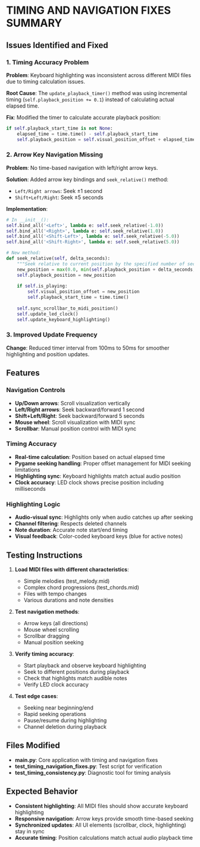 # TIMING AND NAVIGATION FIXES SUMMARY

## Issues Identified and Fixed

### 1. Timing Accuracy Problem

**Problem**: Keyboard highlighting was inconsistent across different MIDI files due to timing calculation issues.

**Root Cause**: The `update_playback_timer()` method was using incremental timing (`self.playback_position += 0.1`) instead of calculating actual elapsed time.

**Fix**: Modified the timer to calculate accurate playback position:
```python
if self.playback_start_time is not None:
    elapsed_time = time.time() - self.playback_start_time
    self.playback_position = self.visual_position_offset + elapsed_time
```

### 2. Arrow Key Navigation Missing

**Problem**: No time-based navigation with left/right arrow keys.

**Solution**: Added arrow key bindings and `seek_relative()` method:
- `Left/Right arrows`: Seek ±1 second
- `Shift+Left/Right`: Seek ±5 seconds

**Implementation**:
```python
# In __init__():
self.bind_all('<Left>', lambda e: self.seek_relative(-1.0))
self.bind_all('<Right>', lambda e: self.seek_relative(1.0))
self.bind_all('<Shift-Left>', lambda e: self.seek_relative(-5.0))
self.bind_all('<Shift-Right>', lambda e: self.seek_relative(5.0))

# New method:
def seek_relative(self, delta_seconds):
    """Seek relative to current position by the specified number of seconds"""
    new_position = max(0.0, min(self.playback_position + delta_seconds, self.max_time))
    self.playback_position = new_position
    
    if self.is_playing:
        self.visual_position_offset = new_position
        self.playback_start_time = time.time()
    
    self.sync_scrollbar_to_midi_position()
    self.update_led_clock()
    self.update_keyboard_highlighting()
```

### 3. Improved Update Frequency

**Change**: Reduced timer interval from 100ms to 50ms for smoother highlighting and position updates.

## Features

### Navigation Controls
- **Up/Down arrows**: Scroll visualization vertically
- **Left/Right arrows**: Seek backward/forward 1 second
- **Shift+Left/Right**: Seek backward/forward 5 seconds
- **Mouse wheel**: Scroll visualization with MIDI sync
- **Scrollbar**: Manual position control with MIDI sync

### Timing Accuracy
- **Real-time calculation**: Position based on actual elapsed time
- **Pygame seeking handling**: Proper offset management for MIDI seeking limitations
- **Highlighting sync**: Keyboard highlights match actual audio position
- **Clock accuracy**: LED clock shows precise position including milliseconds

### Highlighting Logic
- **Audio-visual sync**: Highlights only when audio catches up after seeking
- **Channel filtering**: Respects deleted channels
- **Note duration**: Accurate note start/end timing
- **Visual feedback**: Color-coded keyboard keys (blue for active notes)

## Testing Instructions

1. **Load MIDI files with different characteristics**:
   - Simple melodies (test_melody.mid)
   - Complex chord progressions (test_chords.mid)
   - Files with tempo changes
   - Various durations and note densities

2. **Test navigation methods**:
   - Arrow keys (all directions)
   - Mouse wheel scrolling
   - Scrollbar dragging
   - Manual position seeking

3. **Verify timing accuracy**:
   - Start playback and observe keyboard highlighting
   - Seek to different positions during playback
   - Check that highlights match audible notes
   - Verify LED clock accuracy

4. **Test edge cases**:
   - Seeking near beginning/end
   - Rapid seeking operations
   - Pause/resume during highlighting
   - Channel deletion during playback

## Files Modified

- **main.py**: Core application with timing and navigation fixes
- **test_timing_navigation_fixes.py**: Test script for verification
- **test_timing_consistency.py**: Diagnostic tool for timing analysis

## Expected Behavior

- **Consistent highlighting**: All MIDI files should show accurate keyboard highlighting
- **Responsive navigation**: Arrow keys provide smooth time-based seeking
- **Synchronized updates**: All UI elements (scrollbar, clock, highlighting) stay in sync
- **Accurate timing**: Position calculations match actual audio playback time
